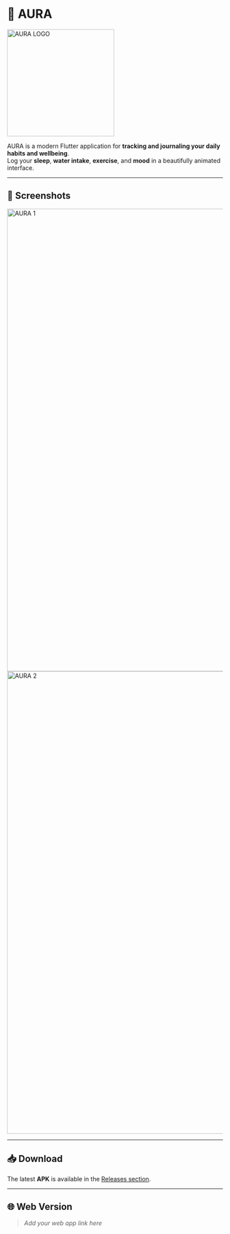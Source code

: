 # 🌌 AURA
<img width="250" height="250" alt="AURA LOGO" src="https://github.com/user-attachments/assets/22281dcf-c4f1-41e1-9d21-c124ccaf4c27" />

AURA is a modern Flutter application for **tracking and journaling your daily habits and wellbeing**.  
Log your **sleep**, **water intake**, **exercise**, and **mood** in a beautifully animated interface. 

---

## 📸 Screenshots
<img width="1080" height="1080" alt="AURA 1" src="https://github.com/user-attachments/assets/aed8200a-9a82-4b1c-8a49-92be58f00c41" />
<img width="1080" height="1080" alt="AURA 2" src="https://github.com/user-attachments/assets/eaf69965-d777-4bbd-ad45-ad456f23ec5b" />


---

## 📥 Download
The latest **APK** is available in the [Releases section](../../releases).

---

## 🌐 Web Version
> _Add your web app link here_
